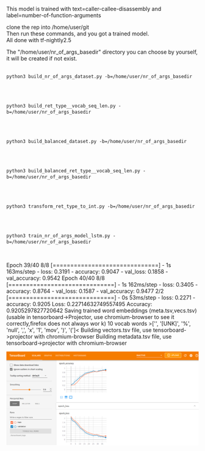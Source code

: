 This model is trained with text=caller-callee-disassembly and label=number-of-function-arguments

clone the rep into /home/user/git
</br>
Then run these commands, and you got a trained model.
</br>
All done with tf-nightly2.5
</br>

The "/home/user/nr_of_args_basedir" directory you can choose by yourself, it will be
created if not exist.


<pre><code>
python3 build_nr_of_args_dataset.py -b=/home/user/nr_of_args_basedir
</code></pre>
</br>

<pre><code>
python3 build_ret_type__vocab_seq_len.py -b=/home/user/nr_of_args_basedir
</code></pre>
</br>

<pre><code>
python3 build_balanced_dataset.py -b=/home/user/nr_of_args_basedir
</code></pre>
</br>

<pre><code>
python3 build_balanced_ret_type__vocab_seq_len.py -b=/home/user/nr_of_args_basedir
</code></pre>
</br>

<pre><code>
python3 transform_ret_type_to_int.py -b=/home/user/nr_of_args_basedir
</code></pre>
</br>

<pre><code>
python3 train_nr_of_args_model_lstm.py -b=/home/user/nr_of_args_basedir
</code></pre>
</br>


Epoch 39/40
8/8 [==============================] - 1s 163ms/step - loss: 0.3191 - accuracy: 0.9047 - val_loss: 0.1858 - val_accuracy: 0.9542
Epoch 40/40
8/8 [==============================] - 1s 162ms/step - loss: 0.3405 - accuracy: 0.8764 - val_loss: 0.1587 - val_accuracy: 0.9477
2/2 [==============================] - 0s 53ms/step - loss: 0.2271 - accuracy: 0.9205
Loss:  0.22714632749557495
Accuracy:  0.9205297827720642
Saving trained word embeddings (meta.tsv,vecs.tsv)             (usable in tensorboard->Projector, use chromium-browser to see it correctly,firefox does not always wor
k)
10 vocab words >['', '[UNK]', '%', 'null', ',', 'x', '1', 'mov', ')', '(']<
Building vectors.tsv file, use tensorboard->projector with chromium-browser
Building metadata.tsv file, use tensorboard->projector with chromium-browser


![nr-of-args-scalars](../../pictures/nr_of_args/nr-of-args-scalars.png)